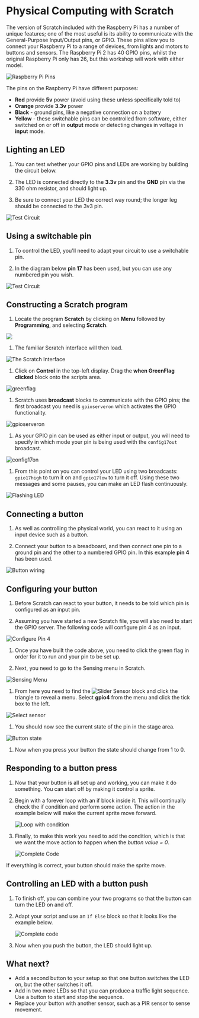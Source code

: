 # Physical Computing with Scratch

The version of Scratch included with the Raspberry Pi has a number of unique features; one of the most useful is its ability to communicate with the General-Purpose Input/Output pins, or GPIO. These pins allow you to connect your Raspberry Pi to a range of devices, from lights and motors to buttons and sensors. The Raspberry Pi 2 has 40 GPIO pins, whilst the original Raspberry Pi only has 26, but this workshop will work with either model.

![Raspberry Pi Pins](images/pinout.png)

The pins on the Raspberry Pi have different purposes:
- **Red** provide **5v** power (avoid using these unless specifically told to)
- **Orange** provide **3.3v** power
- **Black** - ground pins, like a negative connection on a battery
- **Yellow** -  these switchable pins can be controlled from software, either switched on or off in **output** mode or detecting changes in voltage in **input** mode.

## Lighting an LED

1. You can test whether your GPIO pins and LEDs are working by building the circuit below.

1. The LED is connected directly to the **3.3v** pin and the **GND** pin via the 330 ohm resistor, and should light up.

1. Be sure to connect your LED the correct way round; the longer leg should be connected to the 3v3 pin.

![Test Circuit](images/test_circuit.png)

## Using a switchable pin

1. To control the LED, you'll need to adapt your circuit to use a switchable pin.

1. In the diagram below **pin 17** has been used, but you can use any numbered pin you wish.

![Test Circuit](images/blink_circuit.png)

## Constructing a Scratch program

1.  Locate the program **Scratch** by clicking on **Menu** followed by **Programming**, and selecting **Scratch**.

 ![](images/scratch-icon.png)

1. The familiar Scratch interface will then load.

 ![](images/Scratch-interface.png "The Scratch Interface")

1.  Click on **Control** in the top-left display. Drag the **when GreenFlag clicked** block onto the scripts area.

![greenflag](images/greenflag.png)

1. Scratch uses **broadcast** blocks to communicate with the GPIO pins; the first broadcast you need is `gpioserveron` which activates the GPIO functionality.

![gpioserveron](images/gpioserveron.png)

1. As your GPIO pin can be used as either input or output, you will need to specify in which mode your pin is being used with the `config17out` broadcast.

![config17on](images/config17.png)

1. From this point on you can control your LED using two broadcasts: `gpio17high` to turn it on and `gpio17low` to turn it off. Using these two messages and some pauses, you can make an LED flash continuously.

![Flashing LED](images/led_flash.png)

## Connecting a button

1. As well as controlling the physical world, you can react to it using an input device such as a button.

1. Connect your button to a breadboard, and then connect one pin to a ground pin and the other to a numbered GPIO pin. In this example **pin 4** has been used.

![Button wiring](images/button_setup.png)

## Configuring your button

1. Before Scratch can react to your button, it needs to be told which pin is configured as an input pin.

1. Assuming you have started a new Scratch file, you will also need to start the GPIO server. The following code will configure pin 4 as an input.

  ![Configure Pin 4](images/config4.png)

1. Once you have built the code above, you need to click the green flag in order for it to run and your pin to be set up.

1. Next, you need to go to the Sensing menu in Scratch.

  ![Sensing Menu](images/sensing.png)

1. From here you need to find the ![Slider Sensor](images/slider_sensor.png) block and click the triangle to reveal a menu. Select **gpio4** from the menu and click the tick box to the left.

  ![Select sensor](images/sensing_select.png)

1. You should now see the current state of the pin in the stage area.

  ![Button state](images/button_watch.png)

1. Now when you press your button the state should change from 1 to 0.

## Responding to a button press

1. Now that your button is all set up and working, you can make it do something. You can start off by making it control a sprite.

1. Begin with a forever loop with an if block inside it. This will continually check the if condition and perform some action. The action in the example below will make the current sprite move forward.

    ![Loop with condition](images/conditional_loop.png)

1. Finally, to make this work you need to add the condition, which is that we want the move action to happen when the *button value = 0*.

    ![Complete Code](images/button_code.png)

If everything is correct, your button should make the sprite move.

## Controlling an LED with a button push

1. To finish off, you can combine your two programs so that the button can turn the LED on and off.

1. Adapt your script and use an `If Else` block so that it looks like the example below.

    ![Complete code](images/button_led.png)

1. Now when you push the button, the LED should light up.

## What next?

- Add a second button to your setup so that one button switches the LED on, but the other switches it off.
- Add in two more LEDs so that you can produce a traffic light sequence. Use a button to start and stop the sequence.
- Replace your button with another sensor, such as a PIR sensor to sense movement.
